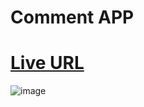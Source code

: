 # Comment APP
# [Live URL](https://elaborate-piroshki-1bcee5.netlify.app/)
![image](https://user-images.githubusercontent.com/63020886/170230950-60087ad8-1d4b-4e09-8c5b-dfa04060c9e3.png)
